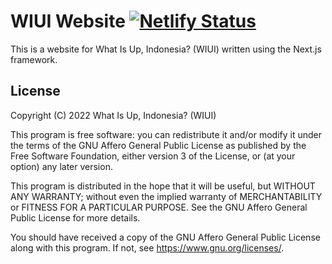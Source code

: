 # WIUI Website [![Netlify Status](https://api.netlify.com/api/v1/badges/3c20b15d-9403-4683-b55f-2919f1de32f8/deploy-status)](https://app.netlify.com/sites/wiui/deploys)

This is a website for What Is Up, Indonesia? (WIUI) written using the Next.js framework.

## License

Copyright (C) 2022 What Is Up, Indonesia? (WIUI)

This program is free software: you can redistribute it and/or modify
it under the terms of the GNU Affero General Public License as published
by the Free Software Foundation, either version 3 of the License, or
(at your option) any later version.

This program is distributed in the hope that it will be useful,
but WITHOUT ANY WARRANTY; without even the implied warranty of
MERCHANTABILITY or FITNESS FOR A PARTICULAR PURPOSE.  See the
GNU Affero General Public License for more details.

You should have received a copy of the GNU Affero General Public License
along with this program.  If not, see <https://www.gnu.org/licenses/>.
